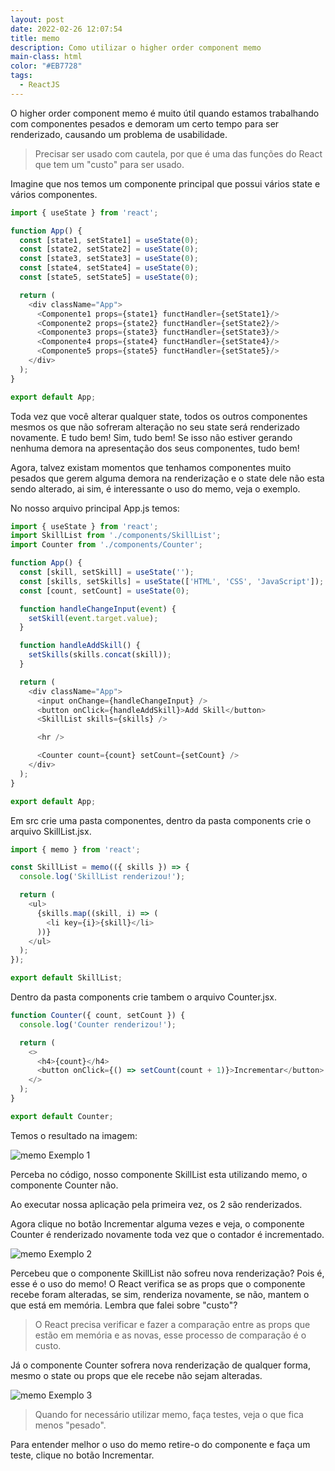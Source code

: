 ```yaml
---
layout: post
date: 2022-02-26 12:07:54
title: memo
description: Como utilizar o higher order component memo
main-class: html
color: "#EB7728"
tags:
  - ReactJS
---
```

O higher order component memo é muito útil quando estamos trabalhando com componentes pesados e demoram  um certo tempo para ser renderizado, causando um problema de usabilidade.

> Precisar ser usado com cautela, por que é uma das funções do React que tem um "custo" para ser usado.

Imagine que nos temos um componente principal que possui vários state e vários componentes.

```javascript
import { useState } from 'react';

function App() {
  const [state1, setState1] = useState(0);
  const [state2, setState2] = useState(0);
  const [state3, setState3] = useState(0);
  const [state4, setState4] = useState(0);
  const [state5, setState5] = useState(0);

  return (
    <div className="App">
      <Componente1 props={state1} functHandler={setState1}/>
      <Componente2 props={state2} functHandler={setState2}/>
      <Componente3 props={state3} functHandler={setState3}/>
      <Componente4 props={state4} functHandler={setState4}/>
      <Componente5 props={state5} functHandler={setState5}/>
    </div>
  );
}

export default App;
```

Toda vez que você alterar qualquer state, todos os outros componentes mesmos os que não sofreram alteração no seu state será renderizado novamente. E tudo bem! Sim, tudo bem! Se isso não estiver gerando nenhuma demora na apresentação dos seus componentes, tudo bem!

Agora, talvez existam momentos que tenhamos componentes muito pesados que gerem alguma demora na renderização e o state dele não esta sendo alterado, ai sim, é interessante o uso do memo, veja o exemplo.

No nosso arquivo principal App.js temos:

```javascript
import { useState } from 'react';
import SkillList from './components/SkillList';
import Counter from './components/Counter';

function App() {
  const [skill, setSkill] = useState('');
  const [skills, setSkills] = useState(['HTML', 'CSS', 'JavaScript']);
  const [count, setCount] = useState(0);

  function handleChangeInput(event) {
    setSkill(event.target.value);
  }

  function handleAddSkill() {
    setSkills(skills.concat(skill));
  }

  return (
    <div className="App">
      <input onChange={handleChangeInput} />
      <button onClick={handleAddSkill}>Add Skill</button>
      <SkillList skills={skills} />

      <hr />

      <Counter count={count} setCount={setCount} />
    </div>
  );
}

export default App;
```

Em src crie uma pasta componentes, dentro da pasta components crie o arquivo SkillList.jsx.

```javascript
import { memo } from 'react';

const SkillList = memo(({ skills }) => {
  console.log('SkillList renderizou!');

  return (
    <ul>
      {skills.map((skill, i) => (
        <li key={i}>{skill}</li>
      ))}
    </ul>
  );
});

export default SkillList;
```

Dentro da pasta components crie tambem o arquivo Counter.jsx.

```javascript
function Counter({ count, setCount }) {
  console.log('Counter renderizou!');

  return (
    <>
      <h4>{count}</h4>
      <button onClick={() => setCount(count + 1)}>Incrementar</button>
    </>
  );
}

export default Counter;
```

Temos o resultado na imagem:

![memo Exemplo 1](/assets/img/memo-1.png "memo Exemplo 1")

Perceba no código, nosso componente SkillList esta utilizando memo, o componente Counter não.

Ao executar nossa aplicação pela primeira vez, os 2 são renderizados.

Agora clique no botão Incrementar alguma vezes e veja, o componente Counter é renderizado novamente toda vez que o contador é incrementado.

![memo Exemplo 2](/assets/img/usestate-2.png "memo Exemplo 2")

Percebeu que o componente SkillList não sofreu nova renderização? Pois é, esse é o uso do memo! O React verifica se as props que o componente recebe foram alteradas, se sim, renderiza novamente, se não, mantem o que está em memória. Lembra que falei sobre "custo"? 

> O React precisa verificar e fazer a comparação entre as props que estão em memória e as novas, esse processo de comparação é o custo.

Já o componente Counter sofrera nova renderização de qualquer forma, mesmo o state ou props que ele recebe não sejam alteradas.

![memo Exemplo 3](/assets/img/memo-3.png "memo Exemplo 3")

> Quando for necessário utilizar memo, faça testes, veja o que fica menos "pesado".

Para entender melhor o uso do memo retire-o do componente e faça um teste, clique no botão Incrementar.